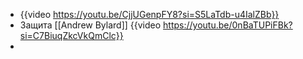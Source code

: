 - {{video https://youtu.be/CjjUGenpFY8?si=S5LaTdb-u4IalZBb}}
- Защита [[Andrew Bylard]] 
  {{video https://youtu.be/0nBaTUPiFBk?si=C7BiuqZkcVkQmClc}}
-
